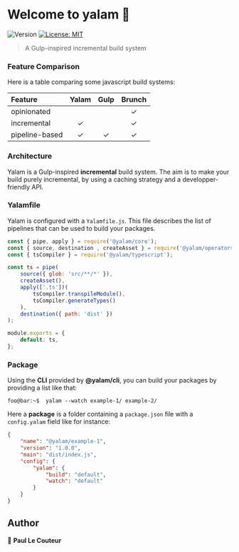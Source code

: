# Welcome to yalam 👋
![Version](https://img.shields.io/badge/version-0.1.12-blue.svg?cacheSeconds=2592000)
[![License: MIT](https://img.shields.io/badge/License-MIT-yellow.svg)](#)

> A Gulp-inspired incremental build system

### Feature Comparison

Here is a table comparing some javascript build systems:

| Feature         | Yalam         | Gulp  | Brunch |
| :-------------  |:-------------:|:-----:|:------:|
| opinionated     |               |       | ✓      |
| incremental     | ✓             |       | ✓      |
| pipeline-based  | ✓             | ✓     | ✓      |

### Architecture

Yalam is a Gulp-inspired **incremental** build system. The aim is to make your build purely incremental,
by using a caching strategy and a developper-friendly API.

### Yalamfile

Yalam is configured with a `Yalamfile.js`.
This file describes the list of pipelines that can be used to build your packages.

```javascript
const { pipe, apply } = require('@yalam/core');
const { source, destination , createAsset } = require('@yalam/operators');
const { tsCompiler } = require('@yalam/typescript');

const ts = pipe(
    source({ glob: 'src/**/*' }),
    createAsset(),
    apply(['.ts'])(
        tsCompiler.transpileModule(),
        tsCompiler.generateTypes()
    ),
    destination({ path: 'dist' })
);

module.exports = {
    default: ts,
};
```

### Package

Using the **CLI** provided by **@​yalam/cli**, you can build your packages by providing a list like that:

```console
foo@bar:~$  yalam --watch example-1/ example-2/
```

Here a **package** is a folder containing a `package.json` file with a `config.yalam` field like for instance:

```json
{
    "name": "@yalam/example-1",
    "version": "1.0.0",
    "main": "dist/index.js",
    "config": {
        "yalam": {
            "build": "default",
            "watch": "default"
        }
    }
}
```

## Author

👤 **Paul Le Couteur**
